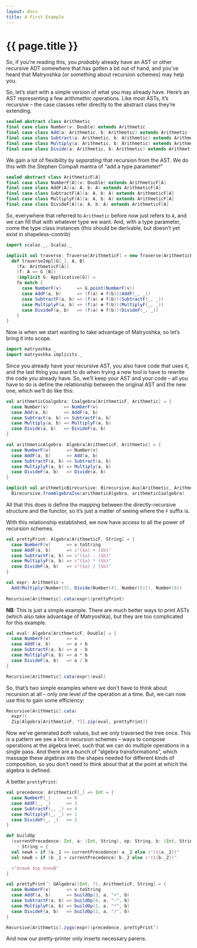 ```yaml
---
layout: docs
title: A First Example
---
```


# {{ page.title }}

So, if you’re reading this, you _probably_ already have an AST or other recursive ADT somewhere that has gotten a bit out of hand, and you’ve heard that Matryoshka (or something about recursion schemes) may help you.

So, let’s start with a simple version of what you may already have. Here’s an AST representing a few arithmethic operations. Like most ASTs, it’s recursive – the case classes refer directly to the abstract class they’re extending.

```scala mdoc
sealed abstract class Arithmetic
final case class Number(v: Double) extends Arithmetic
final case class Add(a: Arithmetic, b: Arithmetic) extends Arithmetic
final case class Subtract(a: Arithmetic, b: Arithmetic) extends Arithmetic
final case class Multiply(a: Arithmetic, b: Arithmetic) extends Arithmetic
final case class Divide(a: Arithmetic, b: Arithmetic) extends Arithmetic
```

We gain a lot of flexibility by _separating_ that recursion from the AST. We do this with the Stephen Compall mantra of “add a type parameter!”

```scala mdoc
sealed abstract class ArithmeticF[A]
final case class NumberF[A](v: Double) extends ArithmeticF[A]
final case class AddF[A](a: A, b: A) extends ArithmeticF[A]
final case class SubtractF[A](a: A, b: A) extends ArithmeticF[A]
final case class MultiplyF[A](a: A, b: A) extends ArithmeticF[A]
final case class DivideF[A](a: A, b: A) extends ArithmeticF[A]
```

So, everywhere that referred to `Arithmetic` before now just refers to `A`, and we can fill that with whatever type we want. And, with a type parameter, come the type class instances (this should be derivable, but doesn’t yet exist in shapeless-contrib)

```scala mdoc:silent
import scalaz._, Scalaz._

implicit val traverse: Traverse[ArithmeticF] = new Traverse[ArithmeticF] {
  def traverseImpl[G[_], A, B]
    (fa: ArithmeticF[A])
    (f: A => G [B])
    (implicit G: Applicative[G]) =
    fa match {
      case NumberF(v)      => G.point(NumberF(v))
      case AddF(a, b)      => (f(a) ⊛ f(b))(AddF(_, _))
      case SubtractF(a, b) => (f(a) ⊛ f(b))(SubtractF(_, _))
      case MultiplyF(a, b) => (f(a) ⊛ f(b))(MultiplyF(_, _))
      case DivideF(a, b)   => (f(a) ⊛ f(b))(DivideF(_, _))
    }
}
```

Now is when we start wanting to take advantage of Matryoshka, so let’s bring it into scope.

```scala mdoc:silent
import matryoshka._
import matryoshka.implicits._
```

Since you already have your recursive AST, you also have code that uses it, and the last thing you want to do when trying a new tool is have to rewrite the code you already have. So, we’ll keep your AST and your code – all you have to do is define the relationship between the original AST and the new one, which we’ll do like this:

```scala mdoc:silent
val arithmeticCoalgebra: Coalgebra[ArithmeticF, Arithmetic] = {
  case Number(v)      => NumberF(v)
  case Add(a, b)      => AddF(a, b)
  case Subtract(a, b) => SubtractF(a, b)
  case Multiply(a, b) => MultiplyF(a, b)
  case Divide(a, b)   => DivideF(a, b)
}

val arithmeticAlgebra: Algebra[ArithmeticF, Arithmetic] = {
  case NumberF(v)      => Number(v)
  case AddF(a, b)      => Add(a, b)
  case SubtractF(a, b) => Subtract(a, b)
  case MultiplyF(a, b) => Multiply(a, b)
  case DivideF(a, b)   => Divide(a, b)
}

implicit val arithmeticBirecursive: Birecursive.Aux[Arithmetic, ArithmeticF] =
  Birecursive.fromAlgebraIso(arithmeticAlgebra, arithmeticCoalgebra)
```

All that this does is define the mapping between the directly-recursive structure and the functor, so it’s just a matter of seeing where the `F` suffix is.

With this relationship established, we now have access to all the power of recursion schemes.

```scala mdoc:silent
val prettyPrint: Algebra[ArithmeticF, String] = {
  case NumberF(v)      => v.toString
  case AddF(a, b)      => s"($a) + ($b)"
  case SubtractF(a, b) => s"($a) - ($b)"
  case MultiplyF(a, b) => s"($a) * ($b)"
  case DivideF(a, b)   => s"($a) / ($b)"
}
```

```scala mdoc
val expr: Arithmetic =
  Add(Multiply(Number(3), Divide(Number(4), Number(5))), Number(6))
  
Recursive[Arithmetic].cata(expr)(prettyPrint)
```

**NB**: This is just a simple example. There are much better ways to print ASTs (which also take advantage of Matryoshka), but they are too complicated for this example.

```scala mdoc:silent
val eval: Algebra[ArithmeticF, Double] = {
  case NumberF(v)      => v
  case AddF(a, b)      => a + b
  case SubtractF(a, b) => a - b
  case MultiplyF(a, b) => a * b
  case DivideF(a, b)   => a / b
}
```

```scala mdoc
Recursive[Arithmetic].cata(expr)(eval)
```

So, that’s two simple examples where we don’t have to think about recursion at all – only one level of the operation at a time. But, we can now use this to gain some efficiency:

```scala mdoc
Recursive[Arithmetic].cata(
  expr)(
  Zip[Algebra[ArithmeticF, ?]].zip(eval, prettyPrint))
```

Now we’ve generated _both_ values, but we only traversed the tree once. This is a pattern we see a lot in recursion schemes – ways to compose operations at the algebra level, such that we can do multiple operations in a single pass. And there are a bunch of “algebra transformations”, which massage these algebras into the shapes needed for different kinds of composition, so you don’t need to think about that at the point at which the algebra is defined.

A better `prettyPrint`:

```scala mdoc:silent
val precedence: ArithmeticF[_] => Int = {
  case NumberF(_)      => 0
  case AddF(_, _)      => 3
  case SubtractF(_, _) => 4
  case MultiplyF(_, _) => 1
  case DivideF(_, _)   => 2
}

def buildOp
  (currentPrecedence: Int, a: (Int, String), op: String, b: (Int, String))
    : String = {
  val newA = if (a._1 <= currentPrecedence) a._2 else s"(${a._2})"
  val newB = if (b._1 < currentPrecedence) b._2 else s"(${b._2})"

  s"$newA $op $newB"
}

val prettyPrintʹ: GAlgebra[(Int, ?), ArithmeticF, String] = {
  case NumberF(v)      => v.toString
  case AddF(a, b)      => buildOp(3, a, "+", b)
  case SubtractF(a, b) => buildOp(4, a, "-", b)
  case MultiplyF(a, b) => buildOp(1, a, "*", b)
  case DivideF(a, b)   => buildOp(2, a, "/", b)
}
```

```scala mdoc
Recursive[Arithmetic].zygo(expr)(precedence, prettyPrintʹ)
```

And now our pretty-printer only inserts necessary parens.
